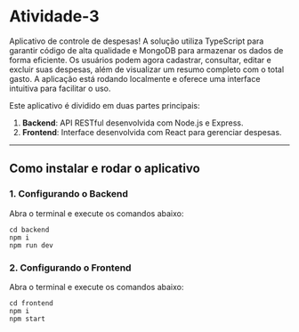 # Atividade-3

Aplicativo de controle de despesas! A solução utiliza TypeScript para garantir código de alta qualidade e MongoDB para armazenar os dados de forma eficiente. Os usuários podem agora cadastrar, consultar, editar e excluir suas despesas, além de visualizar um resumo completo com o total gasto. A aplicação está rodando localmente e oferece uma interface intuitiva para facilitar o uso.

Este aplicativo é dividido em duas partes principais:
1. **Backend**: API RESTful desenvolvida com Node.js e Express.
2. **Frontend**: Interface desenvolvida com React para gerenciar despesas.

---

## Como instalar e rodar o aplicativo

### 1. Configurando o Backend
Abra o terminal e execute os comandos abaixo:
    
    cd backend
    npm i 
    npm run dev

### 2. Configurando o Frontend
Abra o terminal e execute os comandos abaixo:

    cd frontend
    npm i 
    npm start
